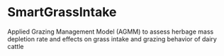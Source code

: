 # SmartGrassIntake
Applied Grazing Management Model (AGMM) to assess herbage mass depletion rate and effects on grass intake and grazing behavior of dairy cattle
